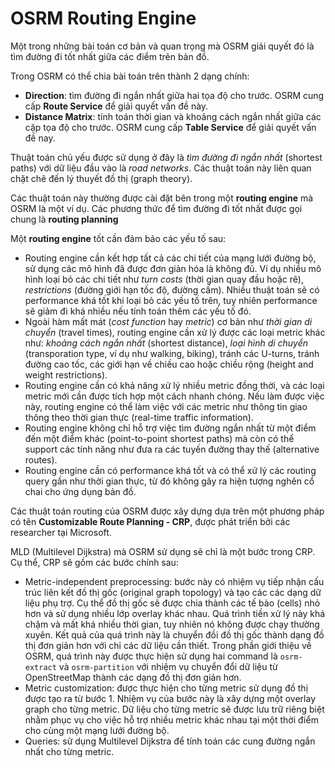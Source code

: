 # OSRM Routing Engine

Một trong những bài toán cơ bản và quan trọng mà OSRM giải quyết đó là tìm đường đi tốt nhất giữa các điểm trên bản đồ.

Trong OSRM có thể chia bài toán trên thành 2 dạng chính:
- **Direction**: tìm đường đi ngắn nhất giữa hai tọa độ cho trước. OSRM cung cấp **Route Service** để giải quyết vấn đề này.
- **Distance Matrix**: tính toán thời gian và khoảng cách ngắn nhất giữa các cặp tọa độ cho trước. OSRM cung cấp **Table Service** để giải quyết vấn đề nay.

Thuật toán chủ yếu được sử dụng ở đây là *tìm đường đi ngắn nhất* (shortest paths) với dữ liệu đầu vào là *road networks*. Các thuật toán này liên quan chặt chẽ đến lý thuyết đồ thị (graph theory).

Các thuật toán này thường được cài đặt bên trong một **routing engine** mà OSRM là một ví dụ. Các phương thức để tìm đường đi tốt nhất được gọi chung là **routing planning**

Một **routing engine** tốt cần đảm bảo các yếu tố sau:
- Routing engine cần kết hợp tất cả các chi tiết của mạng lưới đường bộ, sử dụng các mô hình đã được đơn giản hóa là không đủ. Ví dụ nhiều mô hình loại bỏ các chi tiết như *turn costs* (thời gian quay đầu hoặc rẽ), *restrictions* (đường giới hạn tốc độ, đường cấm). Nhiều thuật toán sẽ có performance khá tốt khi loại bỏ các yếu tố trên, tuy nhiên performance sẽ giảm đi khá nhiều nếu tính toán thêm các yếu tố đó.
- Ngoài hàm mất mát (*cost function* hay *metric*) cơ bản như *thời gian di chuyển* (travel times), routing engine cần xử lý được các loại metric khác như: *khoảng cách ngắn nhất* (shortest distance), *loại hình di chuyển* (transporation type, ví dụ như walking, biking), tránh các U-turns, tránh đường cao tốc, các giới hạn về chiều cao hoặc chiều rộng (height and weight restrictions).
- Routing engine cần có khả năng xử lý nhiều metric đồng thời, và các loại metric mới cần được tích hợp một cách nhanh chóng. Nếu làm được việc này, routing engine có thể làm việc với các metric như thông tin giao thông theo thời gian thực (real-time traffic information).
- Routing engine không chỉ hỗ trợ việc tìm đường ngắn nhất từ một điểm đến một điểm khác (point-to-point shortest paths) mà còn có thể support các tính năng như đưa ra các tuyến đường thay thế (alternative routes).
- Routing engine cần có performance khá tốt và có thể xử lý các routing query gần như thời gian thực, từ đó không gây ra hiện tượng nghẽn cổ chai cho ứng dụng bản đồ.

Các thuật toán routing của OSRM được xây dựng dựa trên một phương pháp có tên **Customizable Route Planning - CRP**, được phát triển bởi các researcher tại Microsoft.

MLD (Multilevel Dijkstra) mà OSRM sử dụng sẽ chỉ là một bước trong CRP. Cụ thể, CRP sẽ gồm các bước chính sau:
- Metric-independent preprocessing: bước này có nhiệm vụ tiếp nhận cấu trúc liên kết đồ thị gốc (original graph topology) và tạo các các dạng dữ liệu phụ trợ. Cụ thể đồ thị gốc sẽ được chia thành các tế bào (cells) nhỏ hơn và sử dụng nhiều lớp overlay khác nhau. Quá trình tiền xử lý này khá chậm và mất khá nhiều thời gian, tuy nhiên nó không được chạy thường xuyên. Kết quả của quá trình này là chuyển đồi đồ thị gốc thành dạng đồ thị đơn giản hơn với chỉ các dữ liệu cần thiết. Trong phần giới thiệu về OSRM, quá trình này được thực hiện sử dụng hai command là `osrm-extract` và `osrm-partition` với nhiệm vụ chuyển đổi dữ liệu từ OpenStreetMap thành các dạng đồ thị đơn giản hơn.
- Metric customization: được thực hiện cho từng metric sử dụng đồ thị được tạo ra từ bước 1. Nhiệm vụ của bước này là xây dựng một overlay graph cho từng metric. Dữ liệu cho từng metric sẽ được lưu trữ riêng biệt nhằm phục vụ cho việc hỗ trợ nhiều metric khác nhau tại một thời điểm cho cùng một mạng lưới đường bộ.
- Queries: sử dụng Multilevel Dijkstra để tính toán các cung đường ngắn nhất cho từng metric. 


























